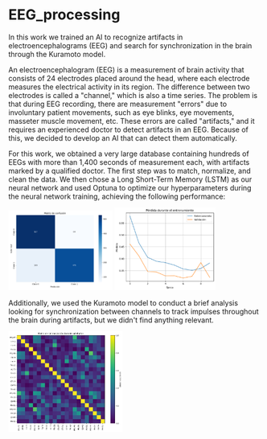 # EEG_processing
In this work we trained an AI to recognize artifacts in electroencephalograms (EEG) and search for synchronization in the brain through the Kuramoto model.

An electroencephalogram (EEG) is a measurement of brain activity that consists of 24 electrodes placed around the head, where each electrode measures the electrical activity in its region. The difference between two electrodes is called a "channel," which is also a time series. The problem is that during EEG recording, there are measurement "errors" due to involuntary patient movements, such as eye blinks, eye movements, masseter muscle movement, etc. These errors are called "artifacts," and it requires an experienced doctor to detect artifacts in an EEG. Because of this, we decided to develop an AI that can detect them automatically.

For this work, we obtained a very large database containing hundreds of EEGs with more than 1,400 seconds of measurement each, with artifacts marked by a qualified doctor. The first step was to match, normalize, and clean the data. We then chose a Long Short-Term Memory (LSTM) as our neural network and used Optuna to optimize our hyperparameters during the neural network training, achieving the following performance:

<img src="images/Matrix_confussion.png" width="41%"> <img src="images/lost.png" width="40%">

Additionally, we used the Kuramoto model to conduct a brief analysis looking for synchronization between channels to track impulses throughout the brain during artifacts, but we didn't find anything relevant.

 <img src="images/sync.png" width="45%">
